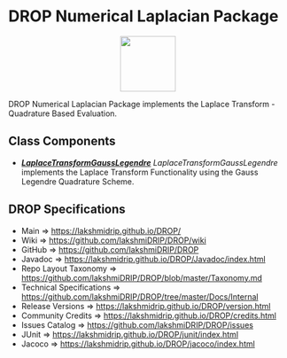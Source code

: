 # DROP Numerical Laplacian Package

<p align="center"><img src="https://github.com/lakshmiDRIP/DROP/blob/master/DRIP_Logo.gif?raw=true" width="100"></p>

DROP Numerical Laplacian Package implements the Laplace Transform - Quadrature Based Evaluation.


## Class Components

 * [***LaplaceTransformGaussLegendre***](https://github.com/lakshmiDRIP/DROP/tree/master/src/main/java/org/drip/numerical/laplacian/LaplaceTransformGaussLegendre.java)
 <i>LaplaceTransformGaussLegendre</i> implements the Laplace Transform Functionality using the Gauss Legendre
 Quadrature Scheme.


## DROP Specifications

 * Main                     => https://lakshmidrip.github.io/DROP/
 * Wiki                     => https://github.com/lakshmiDRIP/DROP/wiki
 * GitHub                   => https://github.com/lakshmiDRIP/DROP
 * Javadoc                  => https://lakshmidrip.github.io/DROP/Javadoc/index.html
 * Repo Layout Taxonomy     => https://github.com/lakshmiDRIP/DROP/blob/master/Taxonomy.md
 * Technical Specifications => https://github.com/lakshmiDRIP/DROP/tree/master/Docs/Internal
 * Release Versions         => https://lakshmidrip.github.io/DROP/version.html
 * Community Credits        => https://lakshmidrip.github.io/DROP/credits.html
 * Issues Catalog           => https://github.com/lakshmiDRIP/DROP/issues
 * JUnit                    => https://lakshmidrip.github.io/DROP/junit/index.html
 * Jacoco                   => https://lakshmidrip.github.io/DROP/jacoco/index.html
